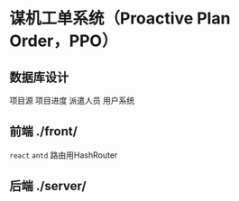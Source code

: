 # 谋机工单系统（Proactive Plan Order，PPO）

## 数据库设计
项目源
项目进度
派遣人员
用户系统

## 前端 ./front/
`react` `antd`
路由用HashRouter

## 后端 ./server/

